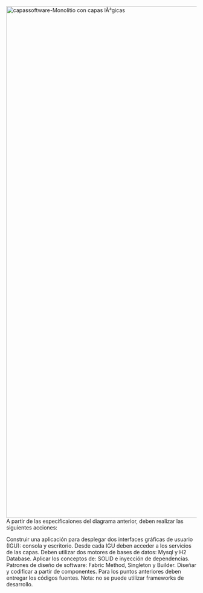 <img width="3124" height="1353" alt="capassoftware-Monolitio con capas lÃ³gicas" src="https://github.com/user-attachments/assets/a25c0430-57b3-4d22-910b-8627067e3d22" />
A partir de las especificaiones del diagrama anterior, deben realizar las siguientes acciones:

Construir una aplicación para desplegar dos interfaces gráficas de usuario (IGU): consola y escritorio. Desde cada IGU deben acceder a los servicios de las capas. Deben utilizar dos motores de bases de datos: Mysql y H2 Database.
Aplicar los conceptos de:
SOLID e inyección de dependencias.
Patrones de diseño de software: Fabric Method, Singleton y Builder.
Diseñar y codificar a partir de componentes.
Para los puntos anteriores deben entregar los códigos fuentes.
Nota: no se puede utilizar frameworks de desarrollo.
